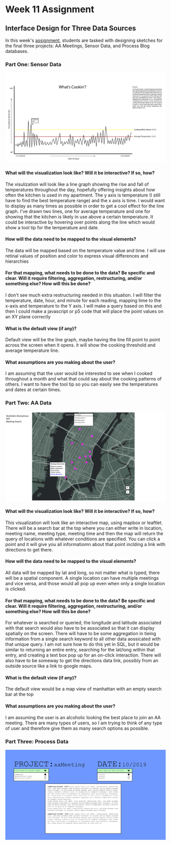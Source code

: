 # Week 11 Assignment
## Interface Design for Three Data Sources

In this week's [assignment](https://github.com/visualizedata/data-structures/blob/master/weekly_assignment_11.md), students are tasked with designing sketches for the final three projects: AA Meetings, Sensor Data, and Process Blog databases.

### Part One: Sensor Data

![alt text](https://github.com/joutwater/Data-Structures/blob/master/week11/Sensor_Mock.png)

#### What will the visualization look like? Will it be interactive? If so, how?
The visulization will look like a line graph showing the rise and fall of temperatures throughout the day, hopefully offering insights about how often the kitchen is used in my apartment. The y axis is temperature (I still have to find the best temperature range) and the x axis is time. I would want to display as many times as possible in order to get a cool effect for the line graph. I've drawn two lines, one for average temperature and one for showing that the kitchen is likely in use above a certain temperature. It could be interactive by hovering over points along the line which would show a tool tip for the temperature and date.
#### How will the data need to be mapped to the visual elements?
The data will be mapped based on the temperature value and time. I will use retinal values of position and color to express visual differences and hierarchies
#### For that mapping, what needs to be done to the data? Be specific and clear. Will it require filtering, aggregation, restructuring, and/or something else? How will this be done?
I don't see much extra restructuring needed in this situation. I will filter the temperature, date, hour, and minute for each reading, mapping time to the x-axis and temperature to the Y axis. I will make a query based on this and then I could make a javascript or p5 code that will place the point values on an XY plane correctly
#### What is the default view (if any)?
Default view will be the line graph, maybe having the line fill point to point across the screen when it opens. it will show the cooking threshold and average temperature line.
#### What assumptions are you making about the user?
I am assuming that the user would be interested to see when I cooked throughout a month and what that could say about the cooking patterns of others. I want to have the tool tip so you can easily see the temperatures and dates at certain times.

### Part Two: AA Data

![alt text](https://github.com/joutwater/Data-Structures/blob/master/week11/AA_Mock.png)

#### What will the visualization look like? Will it be interactive? If so, how?
This visualization will look like an interactive map, using mapbox or leaftlet. There will be a search bar at the top where you can either write in location, meeting name, meeting type, meeting time and then the map will return the query of locations with whatever conditions are specified. You can click a point and it will give you all informatiomn about that point inclding a link with directions to get there.
#### How will the data need to be mapped to the visual elements?
All data will be mapped by lat and long, so not matter what is typed, there will be a spatial component. A single location can have multiple meetings and vice versa, and those would all pop up even when only a single location is clicked. 
#### For that mapping, what needs to be done to the data? Be specific and clear. Will it require filtering, aggregation, restructuring, and/or something else? How will this be done?
For whatever is searched or queried, the longitude and latitude associated with that search would also have to be associated so that it can display spatially on the screen. There will have to be some aggregation in tieing information from a single search keyword to all other data aossicated with that unique query. I am not sure how to do this yet in SQL, but it would be similar to returning an entire entry, searching for the lat/long within that entry, and creating a text box pop up for an on-click interaction. There will also have to be someway to get the directions data link, possibly from an outside source like a link to google maps.
#### What is the default view (if any)?
The default view would be a map view of manhattan with an empty search bar at the top
#### What assumptions are you making about the user?
I am assuming the user is an alcoholic looking the best place to join an AA meeting. There are many types of users, so I am trying to think of any type of user and therefore give them as many search options as possible.

### Part Three: Process Data

![alt text](https://github.com/joutwater/Data-Structures/blob/master/week11/Process_Mock.png)
